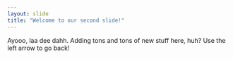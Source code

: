```yaml
---
layout: slide
title: "Welcome to our second slide!"
---
```

Ayooo, laa dee dahh. Adding tons and tons of new stuff here, huh?
Use the left arrow to go back!
